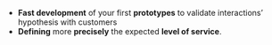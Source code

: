 - **Fast development** of your first **prototypes** to validate interactions’ hypothesis with customers
 - **Defining** more **precisely** the expected **level of service**.